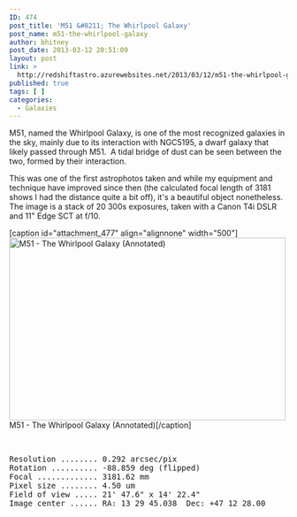 ```yaml
---
ID: 474
post_title: 'M51 &#8211; The Whirlpool Galaxy'
post_name: m51-the-whirlpool-galaxy
author: bhitney
post_date: 2013-03-12 20:51:09
layout: post
link: >
  http://redshiftastro.azurewebsites.net/2013/03/12/m51-the-whirlpool-galaxy/
published: true
tags: [ ]
categories:
  - Galaxies
---
```

M51, named the Whirlpool Galaxy, is one of the most recognized galaxies in the sky, mainly due to its interaction with NGC5195, a dwarf galaxy that likely passed through M51.  A tidal bridge of dust can be seen between the two, formed by their interaction.

This was one of the first astrophotos taken and while my equipment and technique have improved since then (the calculated focal length of 3181 shows I had the distance quite a bit off), it's a beautiful object nonetheless.  The image is a stack of 20 300s exposures, taken with a Canon T4i DSLR and 11" Edge SCT at f/10.

[caption id="attachment_477" align="alignnone" width="500"]<a href="http://redshiftastro.azurewebsites.net/wp-content/uploads/2015/11/m51-1600-annotated.jpg"><img class="size-medium wp-image-477" src="http://redshiftastro.azurewebsites.net/wp-content/uploads/2015/11/m51-1600-annotated-500x330.jpg" alt="M51 - The Whirlpool Galaxy (Annotated)" width="500" height="330" /></a> M51 - The Whirlpool Galaxy (Annotated)[/caption]

&nbsp;
<pre>Resolution ........ 0.292 arcsec/pix
Rotation .......... -88.859 deg (flipped)
Focal ............. 3181.62 mm
Pixel size ........ 4.50 um
Field of view ..... 21' 47.6" x 14' 22.4"
Image center ...... RA: 13 29 45.038  Dec: +47 12 28.00
</pre>